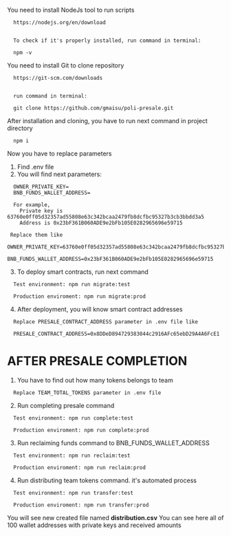 You need to install NodeJs tool to run scripts

[//]: #

      https://nodejs.org/en/download


      To check if it's properly installed, run command in terminal:

      npm -v

You need to install Git to clone repository

[//]: #

      https://git-scm.com/downloads


      run command in terminal:

      git clone https://github.com/gmaisu/poli-presale.git

After installation and cloning, you have to run next command in project directory

[//]: #

      npm i

Now you have to replace parameters

1. Find .env file
2. You will find next parameters:

[//]: #

      OWNER_PRIVATE_KEY=
      BNB_FUNDS_WALLET_ADDRESS=

      For example,
        Private key is 63760e0ff05d32357ad55808e63c342bcaa2479fb8dcfbc95327b3cb3bbdd3a5
        Address is 0x23bF361B060ADE9e2bFb105E0282965696e59715

     Replace them like
        OWNER_PRIVATE_KEY=63760e0ff05d32357ad55808e63c342bcaa2479fb8dcfbc95327b3cb3bbdd3a5
        BNB_FUNDS_WALLET_ADDRESS=0x23bF361B060ADE9e2bFb105E0282965696e59715

3. To deploy smart contracts, run next command

[//]: #

      Test environment: npm run migrate:test

      Production enviroment: npm run migrate:prod

4. After deployment, you will know smart contract addresses

[//]: #

      Replace PRESALE_CONTRACT_ADDRESS parameter in .env file like

      PRESALE_CONTRACT_ADDRESS=0x8DDeD894729383044c2916AFc65ebD29A4A6FcE1

# AFTER PRESALE COMPLETION

1. You have to find out how many tokens belongs to team

[//]: #

      Replace TEAM_TOTAL_TOKENS parameter in .env file

2. Run completing presale command

[//]: #

      Test environment: npm run complete:test

      Production enviroment: npm run complete:prod

3. Run reclaiming funds command to BNB_FUNDS_WALLET_ADDRESS

[//]: #

      Test environment: npm run reclaim:test

      Production enviroment: npm run reclaim:prod

4. Run distributing team tokens command. it's automated process

[//]: #

      Test environment: npm run transfer:test

      Production enviroment: npm run transfer:prod

You will see new created file named **distribution.csv** You can see here all of 100 wallet addresses with private keys and received amounts

